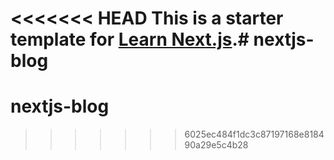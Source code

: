 <<<<<<< HEAD
This is a starter template for [Learn Next.js](https://nextjs.org/learn).# nextjs-blog
=======
# nextjs-blog
>>>>>>> 6025ec484f1dc3c87197168e818490a29e5c4b28

